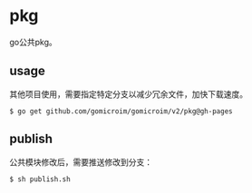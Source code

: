 # pkg

go公共pkg。

## usage

其他项目使用，需要指定特定分支以减少冗余文件，加快下载速度。
```shell
$ go get github.com/gomicroim/gomicroim/v2/pkg@gh-pages
```

## publish

公共模块修改后，需要推送修改到分支：
```shell
$ sh publish.sh
```